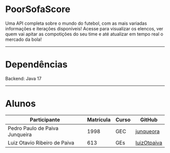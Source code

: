# PoorSofaScore
Uma API completa sobre o mundo do futebol, com as mais variadas informações e iterações disponíveis! Acesse para visualizar os elencos, ver quem vai apitar as compotições do seu time e até atualizar em tempo real o mercado da bola!

---

# Dependências
Backend: Java 17

---

# Alunos
| Participante  | Matrícula | Curso | GitHub |
| ------------- | -----------------| ------- | ------ |
| Pedro Paulo de Paiva Junqueira | 1998 | GEC | [junqueora](https://github.com/junqueora) |
| Luiz Otavio Ribeiro de Paiva| 613 | GEs | [luizOtpaiva](https://github.com/luizOtpaiva) |
